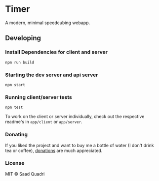 # Timer
A modern, minimal speedcubing webapp.

## Developing

### Install Dependencies for client and server
```
npm run build
```

### Starting the dev server and api server
```
npm start
```

### Running client/server tests
```
npm test
```

To work on the client or server individually, check out the respective readme's in `app/client` or `app/server`.

### Donating
If you liked the project and want to buy me a bottle of water (I don't drink tea or coffee), [donations](https://www.paypal.me/saadquadri) are much appreciated.

### License
MIT &copy; Saad Quadri
